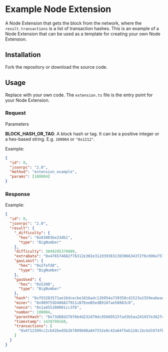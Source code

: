 # Example Node Extension

A Node Extension that gets the block from the network, where the `result.transactions` is a list of transaction hashes.
This is an example of a Node Extension that can be used as a template for creating your own Node Extension.

## Installation

Fork the repository or download the source code.

## Usage

Replace with your own code. The `extension.ts` file is the entry point for your Node Extension.

### Request

Parameters

**BLOCK_HASH_OR_TAG**: A block hash or tag. It can be a positive integer or a hex-based string. E.g. `100004` or `"0x1212"`.

Example:

```json
{
  "id": 0,
  "jsonrpc": "2.0",
  "method": "extension_example",
  "params": [100004]
}
```

### Response

Example:

```json
{
  "id": 0,
  "jsonrpc": "2.0",
  "result": {
    "_difficulty": {
      "hex": "0x03803be23db1",
      "type": "BigNumber"
    },
    "difficulty": 3849295379889,
    "extraData": "0x476574682f76312e302e312d39383130306634372f6c696e75782f676f312e34",
    "gasLimit": {
      "hex": "0x2fefd8",
      "type": "BigNumber"
    },
    "gasUsed": {
      "hex": "0x5208",
      "type": "BigNumber"
    },
    "hash": "0xf93283571ae16dcecbe1816adc126954a739350cd1523a1559eabeae155fbb63",
    "miner": "0x909755D480A27911cB7EeeB5edB918fae50883c0",
    "nonce": "0x1a455280001cc3f8",
    "number": 100004,
    "parentHash": "0x73d88d376f6b4d232d70dc950d9515fad3b5aa241937e362fdbfd74d1c901781",
    "timestamp": 1439799168,
    "transactions": [
      "0x6f12399cc2cb42bed5b267899b08a847552e8c42a64f5eb128c1bcbd1974fb0c"
    ]
  }
}
```
